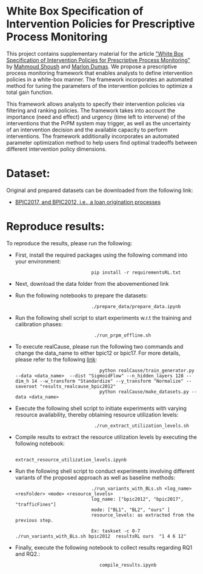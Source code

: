 # White Box Specification of Intervention Policies for Prescriptive Process Monitoring

This project contains supplementary material for the article ["White Box Specification of Intervention Policies for Prescriptive Process Monitoring"]() by [Mahmoud Shoush](https://scholar.google.com/citations?user=Jw4rBlkAAAAJ&hl=en) and [Marlon Dumas](https://kodu.ut.ee/~dumas/). We propose a prescriptive process monitoring framework that enables
analysts to define intervention policies in a white-box manner. The framework incorporates an automated method for tuning the parameters of the intervention policies
to optimize a total gain function. 

This framework allows analysts to specify their intervention policies via filtering and ranking policies. The framework takes into account the importance (need and effect) and urgency (time left to intervene) of the interventions that the PrPM system may trigger, as well as the uncertainty of an intervention decision and the available capacity to perform interventions. The framework additionally incorporates an automated parameter optimization method to help users find optimal tradeoffs between different intervention policy dimensions.



# Dataset: 
Original and prepared datasets can be downloaded from the following link:
* [BPIC2017, and BPIC2012, i.e., a loan origination processes](https://owncloud.ut.ee/owncloud/s/piyeP7sGHb3fdQ7)



# Reproduce results:
To reproduce the results, please run the following:

* First, install the required packages using the following command into your environment:

                                  pip install -r requirementsRL.txt

* Next, download the data folder from the abovementioned link

* Run the following notebooks to prepare the datasets:
  
                                  ./prepare_data/prepare_data.ipynb


  
*   Run the following shell script to start experiments w.r.t the training and calibration phases: 

                                     ./run_prpm_offline.sh


*  To execute realCause, please run the following two commands and change the data_name to either bpic12 or bpic17. For more details, please refer to the following [link](https://github.com/bradyneal/realcause):

                                      python realCause/train_generator.py --data <data_name>  --dist "SigmoidFlow" --n_hidden_layers 128 --dim_h 14 --w_transform "Standardize" --y_transform "Normalize" --saveroot "results_realcause_bpic2012"
                                      python realCause/make_datasets.py --data <data_name>


    
*   Execute the following shell script to initiate experiments with varying resource availability, thereby obtaining resource utilization levels:

                                     ./run_extract_utilization_levels.sh

    
*   Compile results to extract the resource utilization levels by executing the following notebook:

                                     extract_resource_utilization_levels.ipynb


*   Run the following shell script to conduct experiments involving different variants of the proposed approach as well as baseline methods:

                                    ./run_variants_with_BLs.sh <log_name> <resFolder> <mode> <resource_levels>
                                    log_name: ["bpic2012", "bpic2017", "trafficFines"]
                                    mode: ["BL1", "BL2", "ours" ]
                                    resource_levels: as extracted from the previous step.
    
                                    Ex: taskset -c 0-7 ./run_variants_with_BLs.sh bpic2012  resultsRL ours  "1 4 6 12"
 
                                     

* Finally, execute the following notebook to collect results regarding RQ1 and RQ2.: 

                                     compile_results.ipynb
                                     





